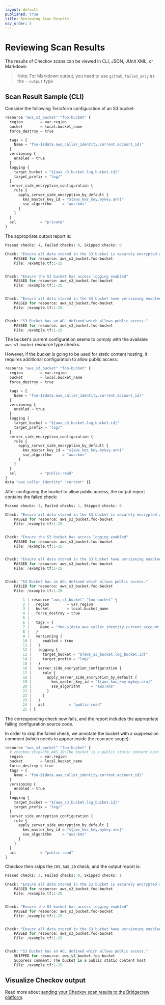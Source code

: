 ```yaml
---
layout: default
published: true
title: Reviewing Scan Results
nav_order: 5
---
```


# Reviewing Scan Results

The results of Checkov scans can be viewed in CLI, JSON, JUnit XML, or Markdown

> Note: For Markdown output, you need to use `github_failed_only` as the `--output` type

## Scan Result Sample (CLI)

Consider the following Terraform configuration of an S3 bucket:

```python
resource "aws_s3_bucket" "foo-bucket" {
  region        = var.region
  bucket        = local.bucket_name
  force_destroy = true

  tags = {
    Name = "foo-${data.aws_caller_identity.current.account_id}"
  }
  versioning {
    enabled = true
  }
  logging {
    target_bucket = "${aws_s3_bucket.log_bucket.id}"
    target_prefix = "log/"
  }
  server_side_encryption_configuration {
    rule {
      apply_server_side_encryption_by_default {
        kms_master_key_id = "${aws_kms_key.mykey.arn}"
        sse_algorithm     = "aws:kms"
      }
    }
  }
  acl           = "private"
}
```

The appropriate output report is:

```python
Passed checks: 4, Failed checks: 0, Skipped checks: 0

Check: "Ensure all data stored in the S3 bucket is securely encrypted at rest"
	PASSED for resource: aws_s3_bucket.foo-bucket
	File: /example.tf:1-25


Check: "Ensure the S3 bucket has access logging enabled"
	PASSED for resource: aws_s3_bucket.foo-bucket
	File: /example.tf:1-25


Check: "Ensure all data stored in the S3 bucket have versioning enabled"
	PASSED for resource: aws_s3_bucket.foo-bucket
	File: /example.tf:1-25


Check: "S3 Bucket has an ACL defined which allows public access."
	PASSED for resource: aws_s3_bucket.foo-bucket
	File: /example.tf:1-25
```

The bucket's current configuration seems to comply with the available ``aws_s3_bucket`` resource type checks.

However, if the bucket is going to be used for static content hosting, it requires additional configuration to allow public access:

```python
resource "aws_s3_bucket" "foo-bucket" {
  region        = var.region
  bucket        = local.bucket_name
  force_destroy = true

  tags = {
    Name = "foo-${data.aws_caller_identity.current.account_id}"
  }
  versioning {
    enabled = true
  }
  logging {
    target_bucket = "${aws_s3_bucket.log_bucket.id}"
    target_prefix = "log/"
  }
  server_side_encryption_configuration {
    rule {
      apply_server_side_encryption_by_default {
        kms_master_key_id = "${aws_kms_key.mykey.arn}"
        sse_algorithm     = "aws:kms"
      }
    }
  }
  acl           = "public-read"
}
data "aws_caller_identity" "current" {}
```

After configuring the bucket to allow public access, the output report contains the failed check:

```python
Passed checks: 3, Failed checks: 1, Skipped checks: 0

Check: "Ensure all data stored in the S3 bucket is securely encrypted at rest"
	PASSED for resource: aws_s3_bucket.foo-bucket
	File: /example.tf:1-25


Check: "Ensure the S3 bucket has access logging enabled"
	PASSED for resource: aws_s3_bucket.foo-bucket
	File: /example.tf:1-25


Check: "Ensure all data stored in the S3 bucket have versioning enabled"
	PASSED for resource: aws_s3_bucket.foo-bucket
	File: /example.tf:1-25


Check: "S3 Bucket has an ACL defined which allows public access."
	FAILED for resource: aws_s3_bucket.foo-bucket
	File: /example.tf:1-25

		1 | resource "aws_s3_bucket" "foo-bucket" {
		2 |   region        = var.region
		3 |   bucket        = local.bucket_name
		4 |   force_destroy = true
		5 |
		6 |   tags = {
		7 |     Name = "foo-${data.aws_caller_identity.current.account_id}"
		8 |   }
		9 |   versioning {
		10 |     enabled = true
		11 |   }
		12 |   logging {
		13 |     target_bucket = "${aws_s3_bucket.log_bucket.id}"
		14 |     target_prefix = "log/"
		15 |   }
		16 |   server_side_encryption_configuration {
		17 |     rule {
		18 |       apply_server_side_encryption_by_default {
		19 |         kms_master_key_id = "${aws_kms_key.mykey.arn}"
		20 |         sse_algorithm     = "aws:kms"
		21 |       }
		22 |     }
		23 |   }
		24 |   acl           = "public-read"
		25 | }
```

The corresponding check now fails, and the report includes the appropriate failing configuration source code.

In order to skip the failed check, we annotate the bucket with a suppression comment (which needs to appear inside the resource scope):

```python
resource "aws_s3_bucket" "foo-bucket" {
  # checkov:skip=CKV_AWS_20:The bucket is a public static content host
  region        = var.region
  bucket        = local.bucket_name
  force_destroy = true
  tags = {
    Name = "foo-${data.aws_caller_identity.current.account_id}"
  }
  versioning {
    enabled = true
  }
  logging {
    target_bucket = "${aws_s3_bucket.log_bucket.id}"
    target_prefix = "log/"
  }
  server_side_encryption_configuration {
    rule {
      apply_server_side_encryption_by_default {
        kms_master_key_id = "${aws_kms_key.mykey.arn}"
        sse_algorithm     = "aws:kms"
      }
    }
  }
  acl           = "public-read"
}
```

Checkov then skips the ``CKV_AWS_20`` check, and the output report is:

```python
Passed checks: 3, Failed checks: 0, Skipped checks: 1

Check: "Ensure all data stored in the S3 bucket is securely encrypted at rest"
	PASSED for resource: aws_s3_bucket.foo-bucket
	File: /example.tf:1-25


Check: "Ensure the S3 bucket has access logging enabled"
	PASSED for resource: aws_s3_bucket.foo-bucket
	File: /example.tf:1-25


Check: "Ensure all data stored in the S3 bucket have versioning enabled"
	PASSED for resource: aws_s3_bucket.foo-bucket
	File: /example.tf:1-25


Check: "S3 Bucket has an ACL defined which allows public access."
	SKIPPED for resource: aws_s3_bucket.foo-bucket
	Suppress comment: The bucket is a public static content host
	File: /example.tf:1-25
```
## Visualize Checkov output
Read more about [sending your Checkov scan results to the Bridgecrew platform](https://www.checkov.io/2.Basics/Visualizing%20Checkov%20Output.html).
